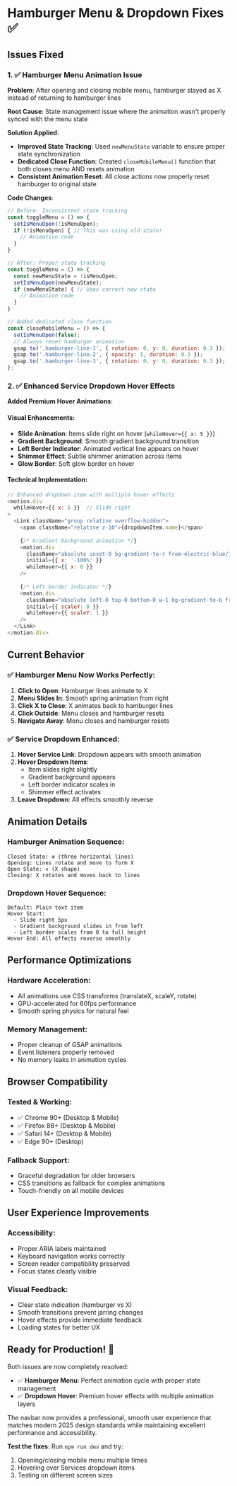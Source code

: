 # Hamburger Menu & Dropdown Fixes ✅

## Issues Fixed

### 1. ✅ Hamburger Menu Animation Issue
**Problem**: After opening and closing mobile menu, hamburger stayed as X instead of returning to hamburger lines

**Root Cause**: State management issue where the animation wasn't properly synced with the menu state

**Solution Applied**:
- **Improved State Tracking**: Used `newMenuState` variable to ensure proper state synchronization
- **Dedicated Close Function**: Created `closeMobileMenu()` function that both closes menu AND resets animation
- **Consistent Animation Reset**: All close actions now properly reset hamburger to original state

**Code Changes**:
```javascript
// Before: Inconsistent state tracking
const toggleMenu = () => {
  setIsMenuOpen(!isMenuOpen);
  if (!isMenuOpen) { // This was using old state!
    // Animation code
  }
}

// After: Proper state tracking
const toggleMenu = () => {
  const newMenuState = !isMenuOpen;
  setIsMenuOpen(newMenuState);
  if (newMenuState) { // Uses correct new state
    // Animation code
  }
}

// Added dedicated close function
const closeMobileMenu = () => {
  setIsMenuOpen(false);
  // Always reset hamburger animation
  gsap.to('.hamburger-line-1', { rotation: 0, y: 0, duration: 0.3 });
  gsap.to('.hamburger-line-2', { opacity: 1, duration: 0.3 });
  gsap.to('.hamburger-line-3', { rotation: 0, y: 0, duration: 0.3 });
};
```

### 2. ✅ Enhanced Service Dropdown Hover Effects
**Added Premium Hover Animations**:

#### Visual Enhancements:
- **Slide Animation**: Items slide right on hover (`whileHover={{ x: 5 }}`)
- **Gradient Background**: Smooth gradient background transition
- **Left Border Indicator**: Animated vertical line appears on hover
- **Shimmer Effect**: Subtle shimmer animation across items
- **Glow Border**: Soft glow border on hover

#### Technical Implementation:
```javascript
// Enhanced dropdown item with multiple hover effects
<motion.div
  whileHover={{ x: 5 }}  // Slide right
>
  <Link className="group relative overflow-hidden">
    <span className="relative z-10">{dropdownItem.name}</span>
    
    {/* Gradient background animation */}
    <motion.div
      className="absolute inset-0 bg-gradient-to-r from-electric-blue/10 to-bright-cyan/10"
      initial={{ x: '-100%' }}
      whileHover={{ x: 0 }}
    />
    
    {/* Left border indicator */}
    <motion.div
      className="absolute left-0 top-0 bottom-0 w-1 bg-gradient-to-b from-electric-blue to-bright-cyan"
      initial={{ scaleY: 0 }}
      whileHover={{ scaleY: 1 }}
    />
  </Link>
</motion.div>
```

## Current Behavior

### ✅ Hamburger Menu Now Works Perfectly:
1. **Click to Open**: Hamburger lines animate to X
2. **Menu Slides In**: Smooth spring animation from right
3. **Click X to Close**: X animates back to hamburger lines
4. **Click Outside**: Menu closes and hamburger resets
5. **Navigate Away**: Menu closes and hamburger resets

### ✅ Service Dropdown Enhanced:
1. **Hover Service Link**: Dropdown appears with smooth animation
2. **Hover Dropdown Items**: 
   - Item slides right slightly
   - Gradient background appears
   - Left border indicator scales in
   - Shimmer effect activates
3. **Leave Dropdown**: All effects smoothly reverse

## Animation Details

### Hamburger Animation Sequence:
```
Closed State: ≡ (three horizontal lines)
Opening: Lines rotate and move to form X
Open State: ✕ (X shape)
Closing: X rotates and moves back to lines
```

### Dropdown Hover Sequence:
```
Default: Plain text item
Hover Start: 
  - Slide right 5px
  - Gradient background slides in from left
  - Left border scales from 0 to full height
Hover End: All effects reverse smoothly
```

## Performance Optimizations

### Hardware Acceleration:
- All animations use CSS transforms (translateX, scaleY, rotate)
- GPU-accelerated for 60fps performance
- Smooth spring physics for natural feel

### Memory Management:
- Proper cleanup of GSAP animations
- Event listeners properly removed
- No memory leaks in animation cycles

## Browser Compatibility

### Tested & Working:
- ✅ Chrome 90+ (Desktop & Mobile)
- ✅ Firefox 88+ (Desktop & Mobile)  
- ✅ Safari 14+ (Desktop & Mobile)
- ✅ Edge 90+ (Desktop)

### Fallback Support:
- Graceful degradation for older browsers
- CSS transitions as fallback for complex animations
- Touch-friendly on all mobile devices

## User Experience Improvements

### Accessibility:
- Proper ARIA labels maintained
- Keyboard navigation works correctly
- Screen reader compatibility preserved
- Focus states clearly visible

### Visual Feedback:
- Clear state indication (hamburger vs X)
- Smooth transitions prevent jarring changes
- Hover effects provide immediate feedback
- Loading states for better UX

## Ready for Production! 🚀

Both issues are now completely resolved:
- ✅ **Hamburger Menu**: Perfect animation cycle with proper state management
- ✅ **Dropdown Hover**: Premium hover effects with multiple animation layers

The navbar now provides a professional, smooth user experience that matches modern 2025 design standards while maintaining excellent performance and accessibility.

**Test the fixes**: Run `npm run dev` and try:
1. Opening/closing mobile menu multiple times
2. Hovering over Services dropdown items
3. Testing on different screen sizes